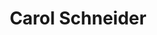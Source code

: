 ---
layout: layouts/profile.liquid
title: Carol Schneider
id: carolschneider28
prefix: 
first: Carol
middle: 
last: Schneider
suffix: 
email: 
currentTitle: Former President & CEO, Mercy Hospital and Medical Center
currentOrg: Former President & CEO, Mercy Hospital & Medical Center, Mercy Health System
bio: Board Profile<br /><br />Carol L. Garikes Schneider<br /><br />Healthcare Executive | Hospital System CEO | Leadership Advisor<br /><br />Strategy & Vision<br /><br />Strategic Alliances | Community Partnerships<br /><br />Transformation & Change Leadership<br /><br />EXECUTIVE BIO<br /><br />Carol L. Garikes Schneider is a results-oriented healthcare executive experienced in general administration serving as President and/or CEO for billion-dollar or higher gross revenue healthcare organizations. She demonstrates strategic vision while overseeing complex operations in the for-profit, non-profit, and public sectors, including extensive consultancy work. With a strong foundation in finance, Carol has fostered the achievement of fiscal, economic, and quality objectives for nationally recognized clinical, academic, and service excellence.<br /><br />Most recently serving as President & CEO of Trinity Health’s Mercy Health System / Mercy Hospital & Medical Center, Carol oversaw a regional healthcare organization that consisted of a 200-bed hospital, 12 ambulatory care sites, an occupational medicine program, six residency training programs, and affiliations with other Chicago area academic teaching centers. She was also responsible for the system’s non-profit fundraising arm, the Mercy Foundation. During her tenure, Carol led the transformation from an independent safety net hospital to a fully integrated regional hospital system. She also implemented physician alignment strategies, executed strategic and tactical planning for Cardiology and Oncology service lines, negotiated key partnerships with prominent area hospitals, recruited significant community board members, led a multimillion-dollar physical transformation, and managed the exploration of a multi-faceted acquisition.<br /><br />Prior, as System COO for Cook County Health & Hospitals System (CCHHS), Carol led multiple safety net hospitals; ambulatory care clinics, regional outpatient health, and correctional health centers; and system support services. She executed financial process and management enhancements, collaborated across various internal and external stakeholders on redesigned vision for county health resources, designed and led the implementation of a Patient Experience culture, managed the Joint Commission accreditation process, led the Labor Management Council, and interfaced with key government agencies. <br /><br />Carol has extensive consulting experience, including leading her own consulting firm, C. Schneider Consulting, where she delivers management consulting, interim leadership, and executive coaching services to enhance client organization success and strategic goal achievement. Previously, she was Business Development Executive for Integrated Project Management (IPM) where she launched and developed the Healthcare Practice with focus on defining and implementing growth strategy, creating a strong network, and managing client relations. <br /><br />Carol’s earlier Healthcare Leadership experience includes serving as President & CEO of Timberline Knolls Residential Treatment Center and additional leadership roles, including President, for Advocate Health Care—Christ Medical Center & Hope Children’s Hospital. <br /><br />A thought leader in her space, Carol is a Professor for Governors State University’s College of Health Professionals graduate and undergraduate programs as well as Full Professor of the Graduate College of Business and College of Nursing & Health Professions for Lewis University. She serves as a Member of the Board of Trustees for Lewis University and is a former member of the Ethics Advisory Board for DePaul University. <br /><br />Carols holds an MBA from DePaul University and a BA from Lewis University. She has been recognized with a variety of honors throughout her career, including Who’s Who in Chicago Business (Crain’s Chicago Business), Woman of Vision Award (Illinois Eye Bank), Executive Woman of the Year Award (Grant-Thornton), and Health Care Leadership Award (Anti-defamation League). Well versed in leading large-scale strategic planning processes in collaboration with board of directors; strategic committees; and key business, legislative, and community stakeholders. <br /><br />§ Instill holistic understanding of matrixed dynamics of the U.S.’s largest healthcare systems and the unique market factors involved in developing service lines and advancing the continuum of care in nonprofit and public healthcare.<br /><br />§ Designed and implemented alternative payor strategies in the private and public health sectors for medical centers and physician reimbursement, with particular expertise in the Medicaid sector<br /><br />§ Executed strategic and tactical planning with focus on Cardiology and Oncology services lines for Trinity Health.<br /><br />§ Provided leadership to Labor Management Council to collaborate with over 20 bargaining units in the daily operations as well as in strategic imperatives related to new positions and improved care delivery models in an integrated system.<br /><br />Strategic Alliances | Community Partnerships<br /><br />Career history of creating key internal and external community partnerships and building strong networks of diverse resources and affiliates. <br /><br />§ Partnered with Chicago health systems to design a transformed healthcare network for the Southside of Chicago, with advocacy for all access with participation of the Governor’s office, HFS, and public health entities<br /><br />§ Successfully negotiated partnerships with Rush University Medical Center, University of Chicago Medicine, and Lurie Children’s Hospital for Trinity Health and provider network for County Care.<br /><br />§ Strategized with stakeholders across community advocacy groups, local and state government agencies, and clinical providers on a redesign and approach for county healthcare resources for CCHHS.<br /><br />§ Interfaced with other government agencies, including the City of Chicago and Homeland Security, to provide public health and safety for events such as the G8 and NATO Summit.<br /><br />Transformation &amp; Change Leadership Transformed Mercy Hospital from an independent safety net hospital to a fully integrated hospital system provider.<br /><br />Led a $140M physical transformation with redesign of private beds, ICU, surgical suites, and ambulatory expansion for Trinity Health.<br /><br />§ Managed five-year transformation for Trinity that explored acquisition, including full asset merger with three other healthcare systems, Chapters 11 and 7 bankruptcies, wind down of operations, and sale to new owner.<br /><br />§ Recruited new board members to reflect diverse communities served by Mercy Health System in Chicago.<br /><br />§ Led a Patient Experience Culture Transformation for public health system CCHHS.<br /><br />Thought Leadership | Teaching | Board Work| Consultancy<br /><br />Board member, consultant, and professor delivering expansive knowledge across executive healthcare leadership, operational / process improvement, interim executive leadership, and portfolio / service line analysis.<br /><br />§ Professor of management and health professions for Governors State University and Lewis University.<br /><br />§ Member of the Board of Trustees for Lewis University and past member of the Ethics Advisory Board for DePaul University.<br /><br />§ Awarded Who’s Who in Chicago Business, Crain’s Chicago Business; Woman of Vision Award, Illinois Eye Bank; Executive Woman of the Year Award, Grant-Thornton; Health Care Leadership Award, Anti-Defamation League; CEO of the Year, Abby Foundation; Hall of Fame-Healthcare, Today’s Chicago Woman; and Distinguished Alumni Award, Lewis University.
linkedin: 
tiktok: 
twitter: 
aboutme: 
insta: 
orgURL: 
snapchat: 
personalURL: 
smallHeadshotURL: assets/images/headshots/
originalHeadshotURL: assets/images/headshots/
tags-experience: 
    - Accounting
    - Business Development
    - Governance
    - P&L&#58; $500M-$1B
    - P&L&#58; $1B+
    - Private Companies
    - Public Companies
    - Transformational and Growth
    - Turnaround
tags-current-industries: 
    - Administrative and Support Services
    - Ambulatory Health Care Services
    - Consulting
    - Education and Health Services
tags-current-position: 
    - CEO / Chief Executive Officer
    - COO / Chief Operating Officer
    - Founder
    - President
    - VP / Vice President
tags-past-industries: 
    - Ambulatory Health Care Services
    - Construction
    - Consulting
    - Education and Health Services
    - Foundations/Granting Agency
    - Health Care and Social Assistance
    - Hospitals
    - Management of Companies and Enterprises
    - Museums, Historical Sites, and Similar Institutions
    - Nursing and Residential Care Facilities
    - Professional and Business Services
tags-past-position: 
    - President
tags-current-board-service: 
    - Nonprofit
tags-past-board-service: 
    - Nonprofit
boards-current-corporate-private: 
boards-current-corporate-public: 
boards-current-nonprofit: 
    - Lewis University, Board of Trustees
boards-current-privateequity: 
boards-current-spac: 
boards-current-vc: 
boards-past-corporate-private: 
boards-past-corporate-public: 
boards-past-nonprofit: 
    - De Paul University, Ethics Advisory Board
    - Kidswork Children's Museum, Trustee
    - Near South Planning Board, Member
boards-past-privateequity: 
boards-past-spac: 
boards-past-vc: 
---